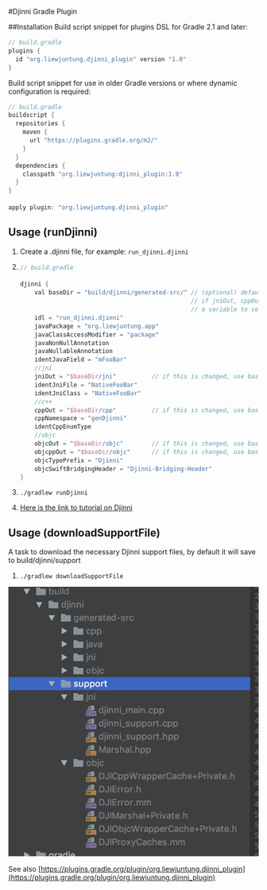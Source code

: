 #Djinni Gradle Plugin

##Installation
Build script snippet for plugins DSL for Gradle 2.1 and later:
```groovy
// build.gradle
plugins {
  id "org.liewjuntung.djinni_plugin" version "1.0"
}
```


Build script snippet for use in older Gradle versions or where dynamic configuration is required:
```groovy
// build.gradle
buildscript {
  repositories {
    maven {
      url "https://plugins.gradle.org/m2/"
    }
  }
  dependencies {
    classpath "org.liewjuntung:djinni_plugin:1.0"
  }
}

apply plugin: "org.liewjuntung.djinni_plugin"
```

## Usage (runDjinni)
1. Create a .djinni file, for example: `run_djinni.djinni`
2.
    ```groovy
    // build.gradle
    
    djinni {
        val baseDir = "build/djinni/generated-src/" // (optional) default directory for generated files
                                                    // if jniOut, cppOut, objcOut, objcppOut is change, recommend to a use
                                                    // a variable to set a baseDirectory
        idl = "run_djinni.djinni"                                            
        javaPackage = "org.liewjuntung.app"
        javaClassAccessModifier = "package"
        javaNonNullAnnotation
        javaNullableAnnotation
        identJavaField = "mFooBar"
        //jni
        jniOut = "$baseDir/jni"          // if this is changed, use baseDir, use a variable to set a baseDirectory
        identJniFile = "NativeFooBar"
        identJniClass = "NativeFooBar"
        //c++
        cppOut = "$baseDir/cpp"          // if this is changed, use baseDir, use a variable to set a baseDirectory
        cppNamespace = "genDjinni"
        identCppEnumType
        //objc
        objcOut = "$baseDir/objc"        // if this is changed, use baseDir, use a variable to set a baseDirectory
        objcppOut = "$baseDir/objc"      // if this is changed, use baseDir, use a variable to set a baseDirectory
        objcTypePrefix = "Djinni"
        objcSwiftBridgingHeader = "Djinni-Bridging-Header"
    }
    ```
3. `./gradlew runDjinni`

4. [Here is the link to tutorial on Djinni](http://mobilecpptutorials.com/hello-world-app-part-1.html)

## Usage (downloadSupportFile)
A task to download the necessary Djinni support files, by default it will save to build/djinni/support
1. `./gradlew downloadSupportFile`

<img src="img/djinni_support.png">

See also [https://plugins.gradle.org/plugin/org.liewjuntung.djinni_plugin](https://plugins.gradle.org/plugin/org.liewjuntung.djinni_plugin)